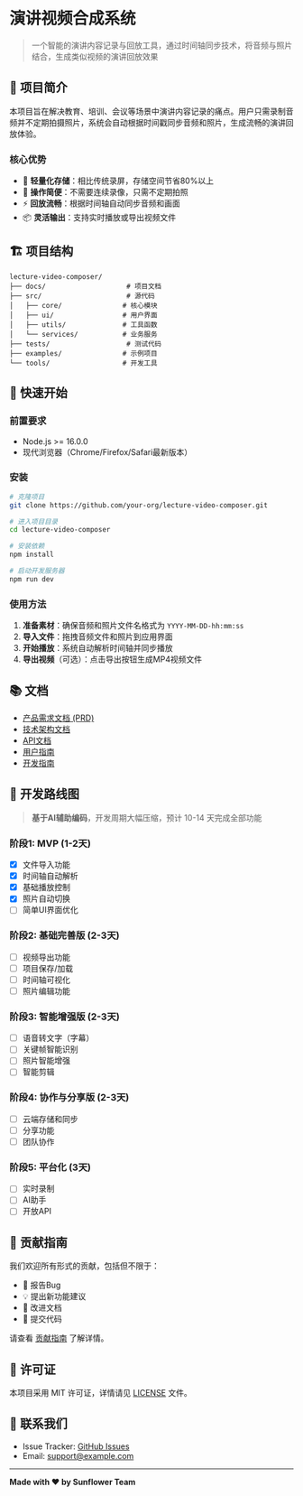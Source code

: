 # 演讲视频合成系统

> 一个智能的演讲内容记录与回放工具，通过时间轴同步技术，将音频与照片结合，生成类似视频的演讲回放效果

## 📖 项目简介

本项目旨在解决教育、培训、会议等场景中演讲内容记录的痛点。用户只需录制音频并不定期拍摄照片，系统会自动根据时间戳同步音频和照片，生成流畅的演讲回放体验。

### 核心优势

- 🎯 **轻量化存储**：相比传统录屏，存储空间节省80%以上
- 🚀 **操作简便**：不需要连续录像，只需不定期拍照
- ⚡ **回放流畅**：根据时间轴自动同步音频和画面
- 📦 **灵活输出**：支持实时播放或导出视频文件

## 🏗️ 项目结构

```
lecture-video-composer/
├── docs/                    # 项目文档
├── src/                     # 源代码
│   ├── core/               # 核心模块
│   ├── ui/                 # 用户界面
│   ├── utils/              # 工具函数
│   └── services/           # 业务服务
├── tests/                   # 测试代码
├── examples/               # 示例项目
└── tools/                  # 开发工具
```

## 🚀 快速开始

### 前置要求

- Node.js >= 16.0.0
- 现代浏览器（Chrome/Firefox/Safari最新版本）

### 安装

```bash
# 克隆项目
git clone https://github.com/your-org/lecture-video-composer.git

# 进入项目目录
cd lecture-video-composer

# 安装依赖
npm install

# 启动开发服务器
npm run dev
```

### 使用方法

1. **准备素材**：确保音频和照片文件名格式为 `YYYY-MM-DD-hh:mm:ss`
2. **导入文件**：拖拽音频文件和照片到应用界面
3. **开始播放**：系统自动解析时间轴并同步播放
4. **导出视频**（可选）：点击导出按钮生成MP4视频文件

## 📚 文档

- [产品需求文档 (PRD)](./docs/PRD_演讲视频合成系统.md)
- [技术架构文档](./docs/architecture/README.md)
- [API文档](./docs/api/README.md)
- [用户指南](./docs/user-guide/README.md)
- [开发指南](./docs/development/README.md)

## 🎯 开发路线图

> **基于AI辅助编码**，开发周期大幅压缩，预计 10-14 天完成全部功能

### 阶段1: MVP (1-2天)
- [x] 文件导入功能
- [x] 时间轴自动解析
- [x] 基础播放控制
- [x] 照片自动切换
- [ ] 简单UI界面优化

### 阶段2: 基础完善版 (2-3天)
- [ ] 视频导出功能
- [ ] 项目保存/加载
- [ ] 时间轴可视化
- [ ] 照片编辑功能

### 阶段3: 智能增强版 (2-3天)
- [ ] 语音转文字（字幕）
- [ ] 关键帧智能识别
- [ ] 照片智能增强
- [ ] 智能剪辑

### 阶段4: 协作与分享版 (2-3天)
- [ ] 云端存储和同步
- [ ] 分享功能
- [ ] 团队协作

### 阶段5: 平台化 (3天)
- [ ] 实时录制
- [ ] AI助手
- [ ] 开放API

## 🤝 贡献指南

我们欢迎所有形式的贡献，包括但不限于：

- 🐛 报告Bug
- 💡 提出新功能建议
- 📝 改进文档
- 🔧 提交代码

请查看 [贡献指南](./docs/CONTRIBUTING.md) 了解详情。

## 📄 许可证

本项目采用 MIT 许可证，详情请见 [LICENSE](./LICENSE) 文件。

## 📧 联系我们

- Issue Tracker: [GitHub Issues](https://github.com/your-org/lecture-video-composer/issues)
- Email: support@example.com

---

**Made with ❤️ by Sunflower Team**
